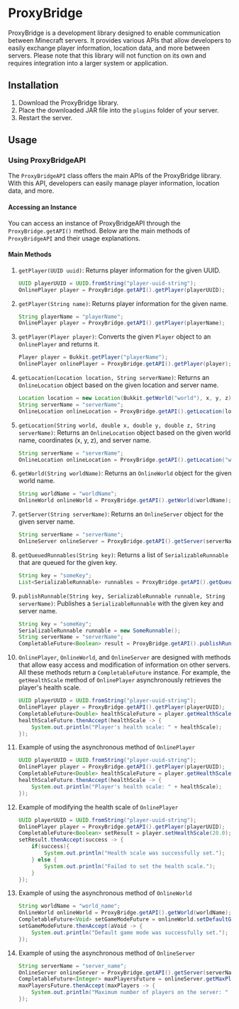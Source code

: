 # ProxyBridge

ProxyBridge is a development library designed to enable communication between Minecraft servers. It provides various APIs that allow developers to easily exchange player information, location data, and more between servers. Please note that this library will not function on its own and requires integration into a larger system or application.

## Installation

1. Download the ProxyBridge library.
2. Place the downloaded JAR file into the `plugins` folder of your server.
3. Restart the server.

## Usage

### Using ProxyBridgeAPI

The `ProxyBridgeAPI` class offers the main APIs of the ProxyBridge library. With this API, developers can easily manage player information, location data, and more.

#### Accessing an Instance

You can access an instance of ProxyBridgeAPI through the `ProxyBridge.getAPI()` method. Below are the main methods of `ProxyBridgeAPI` and their usage explanations.

#### Main Methods

1. `getPlayer(UUID uuid)`: Returns player information for the given UUID.
    ```java
    UUID playerUUID = UUID.fromString("player-uuid-string");
    OnlinePlayer player = ProxyBridge.getAPI().getPlayer(playerUUID);
    ```

2. `getPlayer(String name)`: Returns player information for the given name.
    ```java
    String playerName = "playerName";
    OnlinePlayer player = ProxyBridge.getAPI().getPlayer(playerName);
    ```

3. `getPlayer(Player player)`: Converts the given `Player` object to an `OnlinePlayer` and returns it.
    ```java
    Player player = Bukkit.getPlayer("playerName");
    OnlinePlayer onlinePlayer = ProxyBridge.getAPI().getPlayer(player);
    ```

4. `getLocation(Location location, String serverName)`: Returns an `OnlineLocation` object based on the given location and server name.
    ```java
    Location location = new Location(Bukkit.getWorld("world"), x, y, z);
    String serverName = "serverName";
    OnlineLocation onlineLocation = ProxyBridge.getAPI().getLocation(location, serverName);
    ```

5. `getLocation(String world, double x, double y, double z, String serverName)`: Returns an `OnlineLocation` object based on the given world name, coordinates (x, y, z), and server name.
    ```java
    String serverName = "serverName";
    OnlineLocation onlineLocation = ProxyBridge.getAPI().getLocation("world", 0, 0, 0, serverName);
    ```

6. `getWorld(String worldName)`: Returns an `OnlineWorld` object for the given world name.
    ```java
    String worldName = "worldName";
    OnlineWorld onlineWorld = ProxyBridge.getAPI().getWorld(worldName);
    ```

7. `getServer(String serverName)`: Returns an `OnlineServer` object for the given server name.
    ```java
    String serverName = "serverName";
    OnlineServer onlineServer = ProxyBridge.getAPI().getServer(serverName);
    ```

8. `getQueuedRunnables(String key)`: Returns a list of `SerializableRunnable` that are queued for the given key.
    ```java
    String key = "someKey";
    List<SerializableRunnable> runnables = ProxyBridge.getAPI().getQueuedRunnables(key);
    ```

9. `publishRunnable(String key, SerializableRunnable runnable, String serverName)`: Publishes a `SerializableRunnable` with the given key and server name.
    ```java
    String key = "someKey";
    SerializableRunnable runnable = new SomeRunnable();
    String serverName = "serverName";
    CompletableFuture<Boolean> result = ProxyBridge.getAPI().publishRunnable(key, runnable, serverName);
    ```

10. `OnlinePlayer`, `OnlineWorld`, and `OnlineServer` are designed with methods that allow easy access and modification of information on other servers. All these methods return a `CompletableFuture` instance. For example, the `getHealthScale` method of `OnlinePlayer` asynchronously retrieves the player's health scale.
    ```java
    UUID playerUUID = UUID.fromString("player-uuid-string");
    OnlinePlayer player = ProxyBridge.getAPI().getPlayer(playerUUID);
    CompletableFuture<Double> healthScaleFuture = player.getHealthScale();
    healthScaleFuture.thenAccept(healthScale -> {
        System.out.println("Player's health scale: " + healthScale);
    });
    ```

11. Example of using the asynchronous method of `OnlinePlayer`
    ```java
    UUID playerUUID = UUID.fromString("player-uuid-string");
    OnlinePlayer player = ProxyBridge.getAPI().getPlayer(playerUUID);
    CompletableFuture<Double> healthScaleFuture = player.getHealthScale();
    healthScaleFuture.thenAccept(healthScale -> {
        System.out.println("Player's health scale: " + healthScale);
    });
    ```

12. Example of modifying the health scale of `OnlinePlayer`
    ```java
    UUID playerUUID = UUID.fromString("player-uuid-string");
    OnlinePlayer player = ProxyBridge.getAPI().getPlayer(playerUUID);
    CompletableFuture<Boolean> setResult = player.setHealthScale(20.0);
    setResult.thenAccept(success -> {
        if(success){
            System.out.println("Health scale was successfully set.");
        } else {
            System.out.println("Failed to set the health scale.");
        }
    });
    ```

13. Example of using the asynchronous method of `OnlineWorld`
    ```java
    String worldName = "world_name";
    OnlineWorld onlineWorld = ProxyBridge.getAPI().getWorld(worldName);
    CompletableFuture<Void> setGameModeFuture = onlineWorld.setDefaultGameMode(GameMode.SURVIVAL);
    setGameModeFuture.thenAccept(aVoid -> {
        System.out.println("Default game mode was successfully set.");
    });
    ```

14. Example of using the asynchronous method of `OnlineServer`
    ```java
    String serverName = "server_name";
    OnlineServer onlineServer = ProxyBridge.getAPI().getServer(serverName);
    CompletableFuture<Integer> maxPlayersFuture = onlineServer.getMaxPlayers();
    maxPlayersFuture.thenAccept(maxPlayers -> {
        System.out.println("Maximum number of players on the server: " + maxPlayers);
    });
    ```
